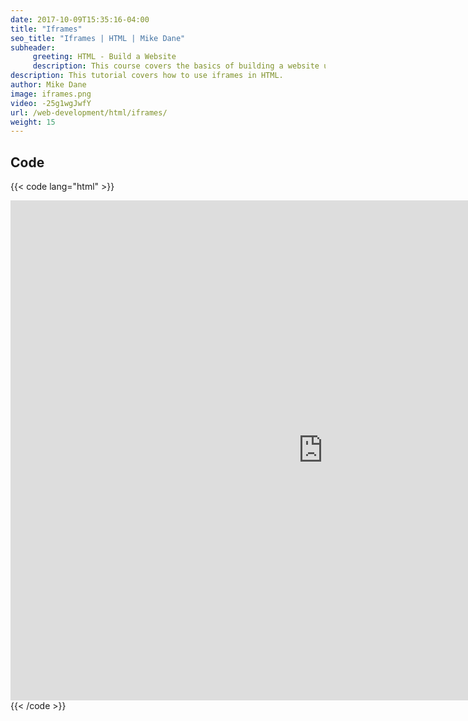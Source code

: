 ```yaml
---
date: 2017-10-09T15:35:16-04:00
title: "Iframes"
seo_title: "Iframes | HTML | Mike Dane"
subheader:
     greeting: HTML - Build a Website
     description: This course covers the basics of building a website using HTML. Work your way through the videos and we'll teach you everything you need to know to create a basic website!
description: This tutorial covers how to use iframes in HTML.
author: Mike Dane
image: iframes.png
video: -25g1wgJwfY
url: /web-development/html/iframes/
weight: 15
---
```


## Code

{{< code lang="html" >}}
<iframe src="http://www.mikedane.com/"
         frameborder="0"
         width="1000"
         height="800">
     sorry iframe not supported
</iframe>
{{< /code >}}